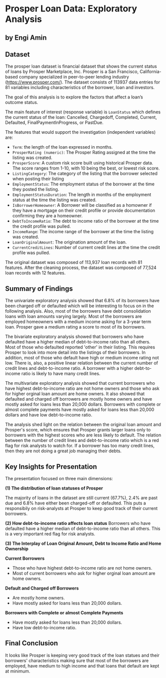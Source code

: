 # Prosper Loan Data: Exploratory Analysis
## by Engi Amin


## Dataset

The prosper loan dataset is financial dataset that shows the current status of loans by Prosper Marketplace, Inc. Prosper is a San Francisco, California-based company specialized in peer-to-peer lending industry (https://www.prosper.com/). The dataset consists of 113937 data entries for 81 variables including characteristics of the borrower, loan and investors.

The goal of this analysis is to explore the factors that affect a loan’s outcome status.


The main feature of interest (response variable) is `LoanStatus` which defines the current status of the loan: Cancelled,  Chargedoff, Completed, Current, Defaulted, FinalPaymentInProgress, or PastDue.

The features that would support the investigation (independent variables) are: 
- `Term`: the length of the loan expressed in months.
- `ProsperRating (numeric)`: The  Prosper Rating assigned at the time the listing was created.
- `ProsperScore`: A custom risk score built using historical Prosper data. The score ranges from 1-10, with 10 being the best, or lowest risk score.
- `ListingCategory`: The category of the listing that the borrower selected when posting their listing
- `EmploymentStatus`: The employment status of the borrower at the time they posted the listing.
- `EmploymentStatusDuration`: The length in months of the employment status at the time the listing was created.
- `IsBorrowerHomeowner`: A Borrower will be classified as a homowner if they have a mortgage on their credit profile or provide documentation confirming they are a homeowner.
- `DebtToIncomeRatio`: The debt to income ratio of the borrower at the time the credit profile was pulled.
- `IncomeRange`: The income range of the borrower at the time the listing was created.
- `LoanOriginalAmount`: The origination amount of the loan.
- `CurrentCreditLines`: Number of current credit lines at the time the credit profile was pulled.

The original dataset was composed of 113,937 loan records with 81 features. After the cleaning process, the dataset was composed of 77,524 loan records with 12 features.

## Summary of Findings

The univariate exploratory analysis showed that 6.8% of its borrowers have been charged off or defaulted which will be interesting to focus on in the following analysis. Also, most of the borrowers have debt consolidation loans with loan amounts varying largely. Most of the borrowers are employed homeowners with a medium income asking for a 3-year term loan. Prosper gave a medium rating a score to most of its borrowers.

The bivariate exploratory analysis showed that borrowers who have defaulted have a higher median of debt-to-income ratio than all others. Most of those who defaulted reported 'other' in their listing. This requires Prosper to look into more detail into the listings of their borrowers. In addition, most of those who default have high or medium income rating not low. There is, also, a positive linear relation between the current number of credit lines and debt-to-income ratio. A borrower with a higher debt-to-income ratio is likely to have many credit lines.

The multivariate exploratory analysis showed that current borrowers who have highest debt-to-income ratio are not home owners and those who ask for higher orginal loan amount are home owners. It also showed that defaulted and charged off borrowers are mostly home owners and have mostly asked for loans less than 20,000 dollars. Borrowers with complete or almost complete payments have mostly asked for loans less than 20,000 dollars and have low debt-to-income ratio.

The analysis shed light on the relation between the original loan amount and Prosper's score, which ensures that Prosper grants larger loans only to borrowers with the highest scores who are less likely to default. The relation between the number of credit lines and debt-to-income ratio which is a red flag for risk analysts to watch for. If a borrower has too many credit lines, then they are not doing a great job managing their debts.


## Key Insights for Presentation

The presentation focused on three main dimensions:

**(1) The distribution of loan statuses of Prosper**

The majority of loans in the dataset are still current (67.7%), 2.4% are past due and 6.8% have either been charged-off or defaulted. This puts a responsibily on risk-analysts at Prosper to keep good track of their current borrowers.

**(2) How debt-to-income ratio affects loan status**
Borrowers who have defaulted have a higher median of debt-to-income ratio than all others. This is a very important red flag for risk analysts. 

**(3) The Interplay of Loan Original Amount, Debt to Income Ratio and Home Ownership**

**Current Borrowers**
- Those who have highest debt-to-income ratio are not home owners.
- Most of current borrowers who ask for higher orginal loan amount are home owners.

**Default and Charged off Borrowers**
- Are mostly home owners.
- Have mostly asked for loans less than 20,000 dollars.

**Borrowers with Complete or almost Complete Payments**
- Have mostly asked for loans less than 20,000 dollars.
- Have low debt-to-income ratio.

## Final Conclusion
It looks like Prosper is keeping very good track of the loan statues and their borrowers' characteristics making sure that most of the borrowers are employed, have medium to high income and that loans that default are kept at minimum.